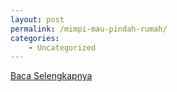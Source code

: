 ```yaml
---
layout: post
permalink: /mimpi-mau-pindah-rumah/
categories:
    - Uncategorized
---
```


[Baca Selengkapnya](/08)